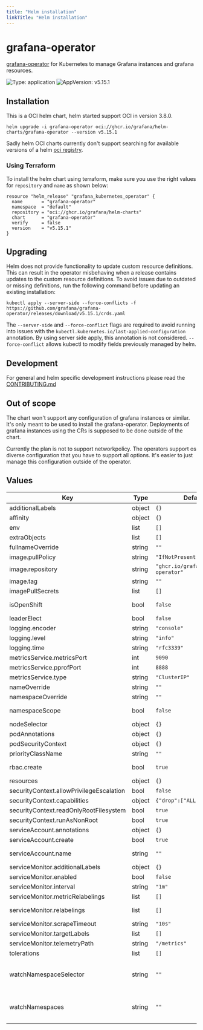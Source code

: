 ```yaml
---
title: "Helm installation"
linkTitle: "Helm installation"
---
```


# grafana-operator

[grafana-operator](https://github.com/grafana/grafana-operator) for Kubernetes to manage Grafana instances and grafana resources.

![Type: application](https://img.shields.io/badge/Type-application-informational?style=flat-square) ![AppVersion: v5.15.1](https://img.shields.io/badge/AppVersion-v5.15.1-informational?style=flat-square)

## Installation

This is a OCI helm chart, helm started support OCI in version 3.8.0.

```shell
helm upgrade -i grafana-operator oci://ghcr.io/grafana/helm-charts/grafana-operator --version v5.15.1
```

Sadly helm OCI charts currently don't support searching for available versions of a helm [oci registry](https://github.com/helm/helm/issues/11000).

### Using Terraform

To install the helm chart using terraform, make sure you use the right values for `repository` and `name` as shown below:

```hcl
resource "helm_release" "grafana_kubernetes_operator" {
  name       = "grafana-operator"
  namespace  = "default"
  repository = "oci://ghcr.io/grafana/helm-charts"
  chart      = "grafana-operator"
  verify     = false
  version    = "v5.15.1"
}
```

## Upgrading

Helm does not provide functionality to update custom resource definitions. This can result in the operator misbehaving when a release contains updates to the custom resource definitions.
To avoid issues due to outdated or missing definitions, run the following command before updating an existing installation:

```shell
kubectl apply --server-side --force-conflicts -f https://github.com/grafana/grafana-operator/releases/download/v5.15.1/crds.yaml
```

The `--server-side` and `--force-conflict` flags are required to avoid running into issues with the `kubectl.kubernetes.io/last-applied-configuration` annotation.
By using server side apply, this annotation is not considered. `--force-conflict` allows kubectl to modify fields previously managed by helm.

## Development

For general and helm specific development instructions please read the [CONTRIBUTING.md](../../../CONTRIBUTING.md)

## Out of scope

The chart won't support any configuration of grafana instances or similar. It's only meant to be used to install the grafana-operator.
Deployments of grafana instances using the CRs is supposed to be done outside of the chart.

Currently the plan is not to support networkpolicy. The operators support os diverse configuration that you have to support all options.
It's easier to just manage this configuration outside of the operator.

## Values

| Key | Type | Default | Description |
|-----|------|---------|-------------|
| additionalLabels | object | `{}` | additional labels to add to all resources |
| affinity | object | `{}` | pod affinity |
| env | list | `[]` | Additional environment variables |
| extraObjects | list | `[]` | Array of extra K8s objects to deploy |
| fullnameOverride | string | `""` | Overrides the fully qualified app name. |
| image.pullPolicy | string | `"IfNotPresent"` | The image pull policy to use in grafana operator container |
| image.repository | string | `"ghcr.io/grafana/grafana-operator"` | grafana operator image repository |
| image.tag | string | `""` | Overrides the image tag whose default is the chart appVersion. |
| imagePullSecrets | list | `[]` | image pull secrets |
| isOpenShift | bool | `false` | Determines if the target cluster is OpenShift. Additional rbac permissions for routes will be added on OpenShift |
| leaderElect | bool | `false` | If you want to run multiple replicas of the grafana-operator, this is not recommended. |
| logging.encoder | string | `"console"` | Log encoding ("console", "json") |
| logging.level | string | `"info"` | Configure the verbosity of logging ("debug", "error", "info") |
| logging.time | string | `"rfc3339"` | Time encoding ("epoch", "iso8601", "millis", "nano", "rfc3339", "rfc3339nano") |
| metricsService.metricsPort | int | `9090` | metrics service port |
| metricsService.pprofPort | int | `8888` | port for the pprof profiling endpoint |
| metricsService.type | string | `"ClusterIP"` | metrics service type |
| nameOverride | string | `""` | Overrides the name of the chart. |
| namespaceOverride | string | `""` | Overrides the namespace name. |
| namespaceScope | bool | `false` | If the operator should run in namespace-scope or not, if true the operator will only be able to manage instances in the same namespace |
| nodeSelector | object | `{}` | pod node selector |
| podAnnotations | object | `{}` | pod annotations |
| podSecurityContext | object | `{}` | pod security context |
| priorityClassName | string | `""` | pod priority class name |
| rbac.create | bool | `true` | Specifies whether to create the ClusterRole and ClusterRoleBinding. If "namespaceScope" is true or "watchNamespaces" is set, this will create Role and RoleBinding instead. |
| resources | object | `{}` | grafana operator container resources |
| securityContext.allowPrivilegeEscalation | bool | `false` | Whether to allow privilege escalation |
| securityContext.capabilities | object | `{"drop":["ALL"]}` | A list of capabilities to drop |
| securityContext.readOnlyRootFilesystem | bool | `true` | Whether to allow writing to the root filesystem |
| securityContext.runAsNonRoot | bool | `true` | Whether to require a container to run as a non-root user |
| serviceAccount.annotations | object | `{}` | Annotations to add to the service account |
| serviceAccount.create | bool | `true` | Specifies whether a service account should be created |
| serviceAccount.name | string | `""` | The name of the service account to use. If not set and create is true, a name is generated using the fullname template |
| serviceMonitor.additionalLabels | object | `{}` | Set of labels to transfer from the Kubernetes Service onto the target |
| serviceMonitor.enabled | bool | `false` | Whether to create a ServiceMonitor |
| serviceMonitor.interval | string | `"1m"` | Set how frequently Prometheus should scrape |
| serviceMonitor.metricRelabelings | list | `[]` | MetricRelabelConfigs to apply to samples before ingestion |
| serviceMonitor.relabelings | list | `[]` | Set relabel_configs as per https://prometheus.io/docs/prometheus/latest/configuration/configuration/#relabel_config |
| serviceMonitor.scrapeTimeout | string | `"10s"` | Set timeout for scrape |
| serviceMonitor.targetLabels | list | `[]` | Set of labels to transfer from the Kubernetes Service onto the target |
| serviceMonitor.telemetryPath | string | `"/metrics"` | Set path to metrics path |
| tolerations | list | `[]` | pod tolerations |
| watchNamespaceSelector | string | `""` | Sets the `WATCH_NAMESPACE_SELECTOR` environment variable, it defines which namespaces the operator should be listening for based on a namespace label (e.g. `"environment: dev"`). By default, the operator watches all namespaces. To make it watch only its own namespace, check out `namespaceScope` option instead. |
| watchNamespaces | string | `""` | Sets the `WATCH_NAMESPACE` environment variable, it defines which namespaces the operator should be listening for (e.g. `"grafana, foo"`). By default, the operator watches all namespaces. To make it watch only its own namespace, check out `namespaceScope` option instead. |
